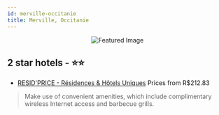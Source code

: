 ```yaml
---
id: merville-occitanie
title: Merville, Occitanie
---
```


<center><img src="https://i.travelapi.com/hotels/5000000/4770000/4760800/4760775/a8ab54a8_z.jpg" alt="Featured Image" /></center>


##  2 star hotels - ⭐️⭐️

-    [RESID'PRICE - Résidences & Hôtels Uniques](https://us.hurb.com/hotels/merville/resid-price-residences-hotels-uniques-JNP-JP058965?cmp=18055) Prices from R$212.83
   > Make use of convenient amenities, which include complimentary wireless Internet access and barbecue grills.
